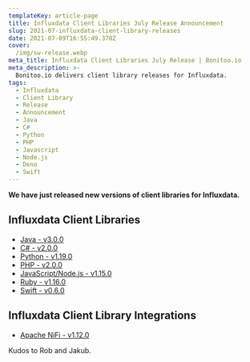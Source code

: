 ```yaml
---
templateKey: article-page
title: Influxdata Client Libraries July Release Announcement
slug: 2021-07-influxdata-client-library-releases
date: 2021-07-09T16:55:49.370Z
cover:
  /img/sw-release.webp
meta_title: Influxdata Client Libraries July Release | Bonitoo.io
meta_description: >-
  Bonitoo.io delivers client library releases for Influxdata.
tags:
  - Influxdata
  - Client Library
  - Release
  - Announcement
  - Java
  - C#
  - Python
  - PHP
  - Javascript
  - Node.js
  - Deno
  - Swift
---
```


**We have just released new versions of client libraries for Influxdata.**

## Influxdata Client Libraries

* [Java - v3.0.0](https://github.com/influxdata/influxdb-client-java/blob/master/CHANGELOG.md#300-2021-07-09)
* [C# - v2.0.0](https://github.com/influxdata/influxdb-client-csharp/blob/master/CHANGELOG.md#200-2021-07-09)
* [Python - v1.19.0](https://github.com/influxdata/influxdb-client-python/blob/master/CHANGELOG.md#1190-2021-07-09)
* [PHP - v2.0.0](https://github.com/influxdata/influxdb-client-php/blob/master/CHANGELOG.md#200-2021-07-09)
* [JavaScript/Node.js - v1.15.0](https://github.com/influxdata/influxdb-client-js/blob/master/CHANGELOG.md#1150-2021-07-09)
* [Ruby - v1.16.0](https://github.com/influxdata/influxdb-client-ruby/blob/master/CHANGELOG.md#1160-2021-07-09)
* [Swift - v0.6.0](https://github.com/influxdata/influxdb-client-swift/blob/0.6.0/CHANGELOG.md#060-2021-07-09)

## Influxdata Client Library Integrations

* [Apache NiFi - v1.12.0](https://github.com/influxdata/nifi-influxdb-bundle/blob/master/CHANGELOG.md#v1120-2021-07-09)

Kudos to Rob and Jakub.
